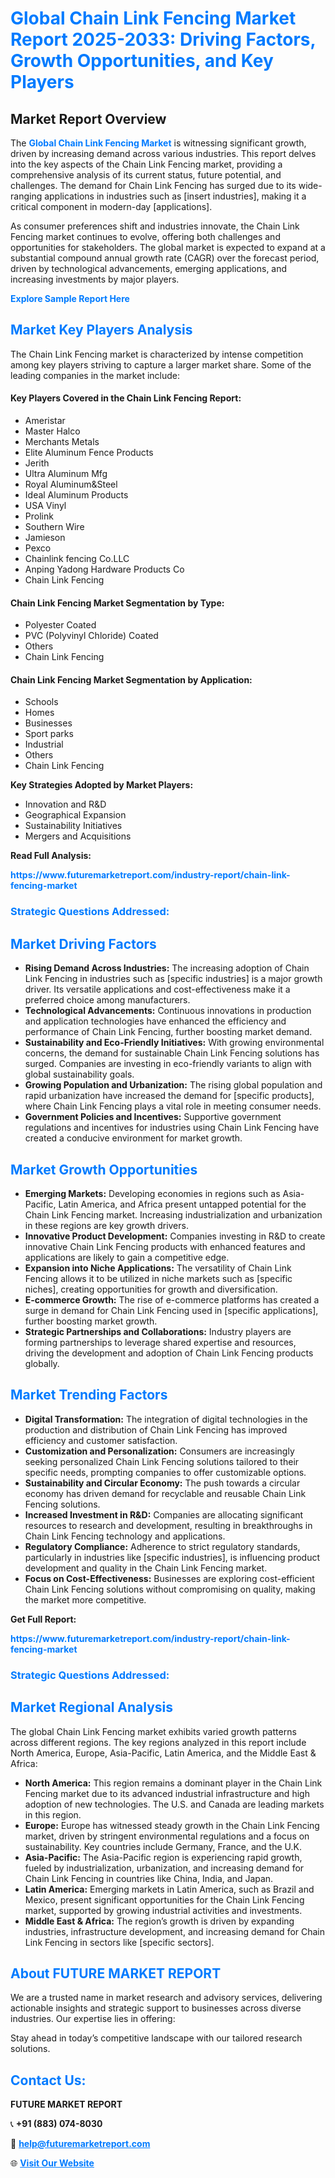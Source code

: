 <h1 style="color: #007BFF;">Global Chain Link Fencing Market Report 2025-2033: Driving Factors, Growth Opportunities, and Key Players</h1>

<section id="overview">
<h2>Market Report Overview</h2>
<p>The <a href="https://www.futuremarketreport.com/industry-report/chain-link-fencing-market" style="color: #007BFF; text-decoration: none;"><strong>Global Chain Link Fencing Market</strong></a> is witnessing significant growth, driven by increasing demand across various industries. This report delves into the key aspects of the Chain Link Fencing market, providing a comprehensive analysis of its current status, future potential, and challenges. The demand for Chain Link Fencing has surged due to its wide-ranging applications in industries such as [insert industries], making it a critical component in modern-day [applications].</p>
<p>As consumer preferences shift and industries innovate, the Chain Link Fencing market continues to evolve, offering both challenges and opportunities for stakeholders. The global market is expected to expand at a substantial compound annual growth rate (CAGR) over the forecast period, driven by technological advancements, emerging applications, and increasing investments by major players.</p>
</section>

<section id="overview">
<p><a href="https://www.futuremarketreport.com/request-sample/reportId=100582" style="color: #007BFF; text-decoration: none;"><strong>Explore Sample Report Here</strong></a></p>
</section>

<section id="key-players">
<h2 style="color: #007BFF;">Market Key Players Analysis</h2>
<p>The Chain Link Fencing market is characterized by intense competition among key players striving to capture a larger market share. Some of the leading companies in the market include:</p>
<h4>Key Players Covered in the Chain Link Fencing Report:</h4>
<ul><li>Ameristar</li><li>Master Halco</li><li>Merchants Metals</li><li>Elite Aluminum Fence Products</li><li>Jerith</li><li>Ultra Aluminum Mfg</li><li>Royal Aluminum&amp;Steel</li><li>Ideal Aluminum Products</li><li>USA Vinyl</li><li>Prolink</li><li>Southern Wire</li><li>Jamieson</li><li>Pexco</li><li>Chainlink fencing Co.LLC</li><li>Anping Yadong Hardware Products Co</li><li>Chain Link Fencing</li></ul>
<h4>Chain Link Fencing Market Segmentation by Type:</h4>
<ul><li>Polyester Coated</li><li>PVC (Polyvinyl Chloride) Coated</li><li>Others</li><li>Chain Link Fencing</li></ul>

<h4>Chain Link Fencing Market Segmentation by Application:</h4>
<ul><li>Schools</li><li>Homes</li><li>Businesses</li><li>Sport parks</li><li>Industrial</li><li>Others</li><li>Chain Link Fencing</li></ul>
<p><strong>Key Strategies Adopted by Market Players:</strong></p>
<ul>
<li>Innovation and R&D</li>
<li>Geographical Expansion</li>
<li>Sustainability Initiatives</li>
<li>Mergers and Acquisitions</li>
</ul>
</section>

<section>
<p><strong>Read Full Analysis: </strong></p><a href="https://www.futuremarketreport.com/industry-report/chain-link-fencing-market" style="color: #007BFF; text-decoration: none;"><strong>https://www.futuremarketreport.com/industry-report/chain-link-fencing-market</strong></a>
<h3 style="color: #007BFF;">Strategic Questions Addressed:</h3>
</section>

<section id="driving-factors">
<h2 style="color: #007BFF;">Market Driving Factors</h2>
<ul>
<li><strong>Rising Demand Across Industries:</strong> The increasing adoption of Chain Link Fencing in industries such as [specific industries] is a major growth driver. Its versatile applications and cost-effectiveness make it a preferred choice among manufacturers.</li>
<li><strong>Technological Advancements:</strong> Continuous innovations in production and application technologies have enhanced the efficiency and performance of Chain Link Fencing, further boosting market demand.</li>
<li><strong>Sustainability and Eco-Friendly Initiatives:</strong> With growing environmental concerns, the demand for sustainable Chain Link Fencing solutions has surged. Companies are investing in eco-friendly variants to align with global sustainability goals.</li>
<li><strong>Growing Population and Urbanization:</strong> The rising global population and rapid urbanization have increased the demand for [specific products], where Chain Link Fencing plays a vital role in meeting consumer needs.</li>
<li><strong>Government Policies and Incentives:</strong> Supportive government regulations and incentives for industries using Chain Link Fencing have created a conducive environment for market growth.</li>
</ul>
</section>

<section id="growth-opportunities">
<h2 style="color: #007BFF;">Market Growth Opportunities</h2>
<ul>
<li><strong>Emerging Markets:</strong> Developing economies in regions such as Asia-Pacific, Latin America, and Africa present untapped potential for the Chain Link Fencing market. Increasing industrialization and urbanization in these regions are key growth drivers.</li>
<li><strong>Innovative Product Development:</strong> Companies investing in R&D to create innovative Chain Link Fencing products with enhanced features and applications are likely to gain a competitive edge.</li>
<li><strong>Expansion into Niche Applications:</strong> The versatility of Chain Link Fencing allows it to be utilized in niche markets such as [specific niches], creating opportunities for growth and diversification.</li>
<li><strong>E-commerce Growth:</strong> The rise of e-commerce platforms has created a surge in demand for Chain Link Fencing used in [specific applications], further boosting market growth.</li>
<li><strong>Strategic Partnerships and Collaborations:</strong> Industry players are forming partnerships to leverage shared expertise and resources, driving the development and adoption of Chain Link Fencing products globally.</li>
</ul>
</section>

<section id="trending-factors">
<h2 style="color: #007BFF;">Market Trending Factors</h2>
<ul>
<li><strong>Digital Transformation:</strong> The integration of digital technologies in the production and distribution of Chain Link Fencing has improved efficiency and customer satisfaction.</li>
<li><strong>Customization and Personalization:</strong> Consumers are increasingly seeking personalized Chain Link Fencing solutions tailored to their specific needs, prompting companies to offer customizable options.</li>
<li><strong>Sustainability and Circular Economy:</strong> The push towards a circular economy has driven demand for recyclable and reusable Chain Link Fencing solutions.</li>
<li><strong>Increased Investment in R&D:</strong> Companies are allocating significant resources to research and development, resulting in breakthroughs in Chain Link Fencing technology and applications.</li>
<li><strong>Regulatory Compliance:</strong> Adherence to strict regulatory standards, particularly in industries like [specific industries], is influencing product development and quality in the Chain Link Fencing market.</li>
<li><strong>Focus on Cost-Effectiveness:</strong> Businesses are exploring cost-efficient Chain Link Fencing solutions without compromising on quality, making the market more competitive.</li>
</ul>
</section>

<section>
<p><strong>Get Full Report: </strong></p><a href="https://www.futuremarketreport.com/industry-report/chain-link-fencing-market" style="color: #007BFF; text-decoration: none;"><strong>https://www.futuremarketreport.com/industry-report/chain-link-fencing-market</strong></a>
<h3 style="color: #007BFF;">Strategic Questions Addressed:</h3>
</section>


<section id="regional-analysis">
<h2 style="color: #007BFF;">Market Regional Analysis</h2>
<p>The global Chain Link Fencing market exhibits varied growth patterns across different regions. The key regions analyzed in this report include North America, Europe, Asia-Pacific, Latin America, and the Middle East & Africa:</p>
<ul>
<li><strong>North America:</strong> This region remains a dominant player in the Chain Link Fencing market due to its advanced industrial infrastructure and high adoption of new technologies. The U.S. and Canada are leading markets in this region.</li>
<li><strong>Europe:</strong> Europe has witnessed steady growth in the Chain Link Fencing market, driven by stringent environmental regulations and a focus on sustainability. Key countries include Germany, France, and the U.K.</li>
<li><strong>Asia-Pacific:</strong> The Asia-Pacific region is experiencing rapid growth, fueled by industrialization, urbanization, and increasing demand for Chain Link Fencing in countries like China, India, and Japan.</li>
<li><strong>Latin America:</strong> Emerging markets in Latin America, such as Brazil and Mexico, present significant opportunities for the Chain Link Fencing market, supported by growing industrial activities and investments.</li>
<li><strong>Middle East & Africa:</strong> The region’s growth is driven by expanding industries, infrastructure development, and increasing demand for Chain Link Fencing in sectors like [specific sectors].</li>
</ul>
</section>

<footer>
<h2 style="color: #007BFF;">About FUTURE MARKET REPORT</h2>
<p>We are a trusted name in market research and advisory services, delivering actionable insights and strategic support to businesses across diverse industries. Our expertise lies in offering:</p>

<p>Stay ahead in today’s competitive landscape with our tailored research solutions.</p>

<h2 style="color: #007BFF;">Contact Us:</h2>
<p><strong>FUTURE MARKET REPORT</strong></p>
<p>📞 <strong>+91 (883) 074-8030</strong></p>
<p>📧 <strong><a href="mailto:help@futuremarketreport.com" style="color: #007BFF;">help@futuremarketreport.com</a></strong></p>
<p>🌐 <strong><a href="https://www.futuremarketreport.com/" style="color: #007BFF;">Visit Our Website</a></strong></p>
</footer>